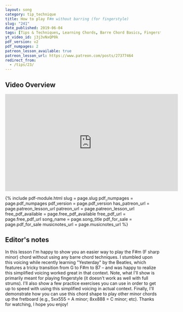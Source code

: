 ```yaml
---
layout: song
category: tip_technique
title: How to play F#m without barring (for fingerstyle)
slug: "241"
date_published: 2019-06-04
tags: [Tips & Techniques, Learning Chords, Barre Chord Basics, Fingerstyle]
yt_video_id: j3j3vNxQP0k
pdf_version: v2
pdf_numpages: 2
patreon_lesson_available: true
patreon_lesson_url: https://www.patreon.com/posts/27377464
redirect_from:
  - /tips/23/
---
```


## Video Overview

<iframe width="560" height="315" src="https://www.youtube.com/embed/j3j3vNxQP0k?showinfo=0" frameborder="0" allowfullscreen></iframe>

{% include pdf-module.html slug = page.slug pdf_numpages = page.pdf_numpages pdf_version = page.pdf_version has_patreon_url = page.patreon_lesson_url patreon_url = page.patreon_lesson_url free_pdf_available = page.free_pdf_available free_pdf_url = page.free_pdf_url song_name = page.song_title pdf_for_sale = page.pdf_for_sale musicnotes_url = page.musicnotes_url %}

<!-- Coming later this morning! Check back soon... -->

## Editor's notes

In this lesson I'm happy to show you an easier way to play the F#m (F sharp minor) chord without using any barre chord techniques. I stumbled upon this voicing while recently learning "Yesterday" by the Beatles, which features a tricky transition from G to F#m to B7 – and was happy to realize this simplified voicing worked great in that context. Note, what I'll show is primarily meant for playing fingerstyle (it doesn't work as well with full strums). I'll also show a few practice exercises you can use in order to get up to speed with using this simplified voicing in actual context. Finally, I'll demonstrate how you can use this chord shape to play other minor chords up the fretboard (e.g., 5xx555 = A minor; 8xx888 = C minor; etc). Thanks for watching, I hope you enjoy!
